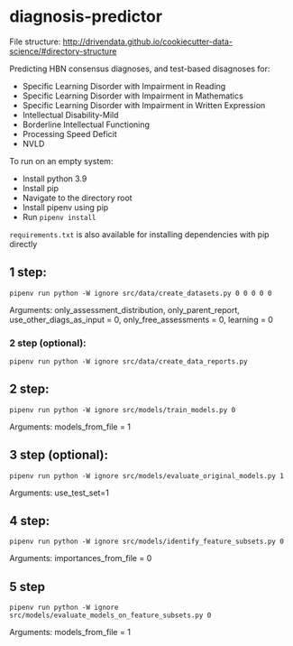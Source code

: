 # diagnosis-predictor

File structure: http://drivendata.github.io/cookiecutter-data-science/#directory-structure 

Predicting HBN consensus diagnoses, and test-based disagnoses for:
- Specific Learning Disorder with Impairment in Reading
- Specific Learning Disorder with Impairment in Mathematics
- Specific Learning Disorder with Impairment in Written Expression
- Intellectual Disability-Mild
- Borderline Intellectual Functioning
- Processing Speed Deficit 
- NVLD

To run on an empty system:

- Install python 3.9
- Install pip
- Navigate to the directory root
- Install pipenv using pip
- Run `pipenv install`

`requirements.txt` is also available for installing dependencies with pip directly

## 1 step:

`pipenv run python -W ignore src/data/create_datasets.py 0 0 0 0 0`

Arguments: only_assessment_distribution, only_parent_report, use_other_diags_as_input = 0, only_free_assessments = 0, learning = 0

### 2 step (optional):

`pipenv run python -W ignore src/data/create_data_reports.py`

## 2 step:

`pipenv run python -W ignore src/models/train_models.py 0`

Arguments: models_from_file = 1

## 3 step (optional):

`pipenv run python -W ignore src/models/evaluate_original_models.py 1`

Arguments: use_test_set=1

## 4 step:

`pipenv run python -W ignore src/models/identify_feature_subsets.py 0`

Arguments: importances_from_file = 0

## 5 step

`pipenv run python -W ignore src/models/evaluate_models_on_feature_subsets.py 0`

Arguments: models_from_file = 1

